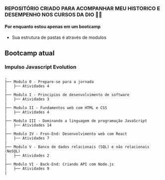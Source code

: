 ### REPOSITÓRIO CRIADO PARA ACOMPANHAR MEU HISTORICO E DESEMPENHO NOS CURSOS DA DIO 👨‍🎓

#### Por enquanto estou apenas em um bootcamp
  - Sua estrutura de pastas é através de modulos
## Bootcamp atual
  ### Impulso Javascript Evolution
```
.
├── Modulo 0 - Prepare-se para a jornada
│   ├── Atividades 4
|
├── Modulo I - Principios de desenvolvimento de software
│   ├── Atividades 3
|
├── Modulo II - Fundamentos web com HTML e CSS
│   ├── Atividades 4
|
├── Modulo III - Dominando a linguagem de programação JavaScript
│   ├── Atividades 14
|
├── Modulo IV - Fron-End: Desenvolvimento web com React
│   ├── Atividades 7
|
├── Modulo V - Banco de dados relacionais (SQL) e não relacionais (NoSQL)
│   ├── Atividades 2
|
├── Modulo VI - Back-End: Criando API com Node.js
│   ├── Atividades 9
|
```
